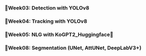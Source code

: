 ### 📌Week03: Detection with YOLOv8

### 📌Week04: Tracking with YOLOv8

### 📌Week05: NLG with KoGPT2_Huggingface🤗

### 📌Week08: Segmentation (UNet, AttUNet, DeepLabV3+)
